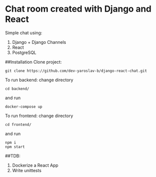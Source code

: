 # Chat room created with Django and React
Simple chat using:
1. Django + Django Channels
2. React 
3. PostgreSQL

##Installation
Clone project:
```
git clone https://github.com/dev-yaroslav-b/django-react-chat.git
```
To run backend:
change directory
```
cd backend/
```
and run
```
docker-compose up
```
To run frontend:
change directory
```
cd frontend/
```
and run
```
npm i
npm start
```

##TDB:
1. Dockerize a React App
2. Write unittests
